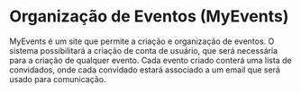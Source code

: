 # Organização de Eventos (MyEvents)

MyEvents é um site que permite a criação e organização de eventos. O sistema possibilitará a criação de conta de usuário, que será necessária para a criação de qualquer evento. Cada evento criado conterá uma lista de convidados, onde cada convidado estará associado a um email que será usado para comunicação.
